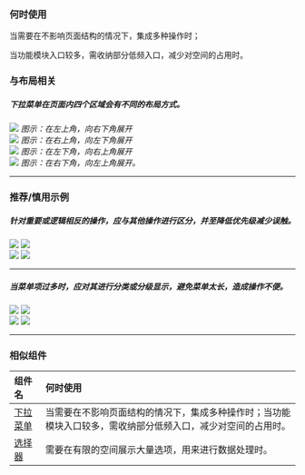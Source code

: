 ### 何时使用

当需要在不影响页面结构的情况下，集成多种操作时；

当功能模块入口较多，需收纳部分低频入口，减少对空间的占用时。

### 与布局相关

##### 下拉菜单在页面内四个区域会有不同的布局方式。

<div class="legend">
  <div class="item">
    <img src="https://tdesign.gtimg.com/site/design/guide/dropdown/dropdown-1@2x.png" />
    <em>图示：在左上角，向右下角展开</em>
  </div>

  <div class="item">
    <img src="https://tdesign.gtimg.com/site/design/guide/dropdown/dropdown-2@2x.png" />
    <em>图示：在右上角，向左下角展开</em>
  </div>
</div>

<div class="legend">
  <div class="item">
    <img src="https://tdesign.gtimg.com/site/design/guide/dropdown/dropdown-3@2x.png" />
    <em>图示：在左下角，向右上角展开</em>
  </div>

  <div class="item">
    <img src="https://tdesign.gtimg.com/site/design/guide/dropdown/dropdown-4@2x.png" />
    <em>图示：在右下角，向左上角展开。</em>
  </div>
</div>

<hr />

### 推荐/慎用示例

##### 针对重要或逻辑相反的操作，应与其他操作进行区分，并至降低优先级减少误触。

<div class="legend">
  <div class="item">
    <img src="https://tdesign.gtimg.com/site/design/guide/dropdown/dropdown-5@2x.png" />
    <img class="tag" src="https://tdesign.gtimg.com/site/doc/good.png" />
  </div>

  <div class="item">
    <img src="https://tdesign.gtimg.com/site/design/guide/dropdown/dropdown-6@2x.png" />
    <img class="tag" src="https://tdesign.gtimg.com/site/doc/bad.png" />
  </div>
</div>

<hr />

##### 当菜单项过多时，应对其进行分类或分级显示，避免菜单太长，造成操作不便。

<div class="legend">
  <div class="item">
    <img src="https://tdesign.gtimg.com/site/design/guide/dropdown/dropdown-7@2x.png" />
    <img class="tag" src="https://tdesign.gtimg.com/site/doc/good.png" />
  </div>

  <div class="item">
    <img src="https://tdesign.gtimg.com/site/design/guide/dropdown/dropdown-8@2x.png" />
    <img class="tag" src="https://tdesign.gtimg.com/site/doc/bad.png" />
  </div>
</div>

<hr />

### 相似组件

| 组件名                 | 何时使用                                                                                                     |
| :--------------------- | :----------------------------------------------------------------------------------------------------------- |
| [下拉菜单](./dropdown) | 当需要在不影响页面结构的情况下，集成多种操作时；当功能模块入口较多，需收纳部分低频入口，减少对空间的占用时。 |
| [选择器](./select)     | 需要在有限的空间展示大量选项，用来进行数据处理时。                                                           |
